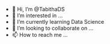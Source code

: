 - 👋 Hi, I’m @TabithaDS
- 👀 I’m interested in ...
- 🌱 I’m currently learning Data Science
- 💞️ I’m looking to collaborate on ...
- 📫 How to reach me ...

<!---
TabithaDS/TabithaDS is a ✨ special ✨ repository because its `README.md` (this file) appears on your GitHub profile.
You can click the Preview link to take a look at your changes.
--->
